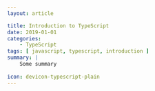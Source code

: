 ```yaml
---
layout: article

title: Introduction to TypeScript
date: 2019-01-01
categories:
    - TypeScript
tags: [ javascript, typescript, introduction ]
summary: |
    Some summary
    
icon: devicon-typescript-plain
---
```


